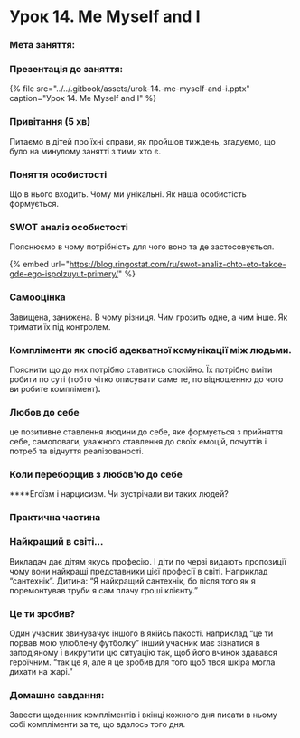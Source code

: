 # Урок 14. Me Myself and I

### Мета заняття: 

### Презентація до заняття:

{% file src="../../.gitbook/assets/urok-14.-me-myself-and-i.pptx" caption="Урок 14. Me Myself and I" %}

### Привітання \(5 хв\)

Питаємо в дітей про їхні справи, як пройшов тиждень, згадуємо, що було на минулому занятті з тими хто є.

### **Поняття особистості**

Що в нього входить. Чому ми унікальні. Як наша особистість формується.

### SWOT аналіз особистості

Пояснюємо в чому потрібність для чого воно та де застосовується.

{% embed url="https://blog.ringostat.com/ru/swot-analiz-chto-eto-takoe-gde-ego-ispolzuyut-primery/" %}

### **Самооцінка**

Завищена, занижена. В чому різниця. Чим грозить одне, а чим інше. Як тримати їх під контролем.

### **Компліменти як спосіб адекватної комунікації між людьми.**

Пояснити що до них потрібно ставитись спокійно. Їх потрібно вміти робити по суті \(тобто чітко описувати саме те, по відношенню до чого ви робите комплімент\)**.**

### **Любов до себе**

це позитивне ставлення людини до себе, яке формується з прийняття себе, самоповаги, уважного ставлення до своїх емоцій, почуттів і потреб та відчуття реалізованості.

### **Коли переборщив з любов'ю до себе**

 ****Егоїзм і нарцисизм. Чи зустрічали ви таких людей?

### **Практична частина**

### **Найкращий в світі…**

Викладач дає дітям якусь професію. І діти по черзі видають пропозиції чому вони найкращі представники цієї професії в світі. Наприклад “сантехнік”. Дитина: “Я найкращий сантехнік, бо після того як я поремонтував труби я сам плачу гроші клієнту.”

### Це ти зробив?

Один учасник звинувачує іншого в якійсь пакості. наприклад “це ти порвав мою улюблену футболку” інший учасник має зізнатися в заподіяному і викрутити цю ситуацію так, щоб його вчинок здавався героїчним. “так це я, але я це зробив для того щоб твоя шкіра могла дихати на жарі.”

### Домашнє завдання:

Завести щоденник компліментів і вкінці кожного дня писати в ньому собі компліменти за те, що вдалось того дня.

